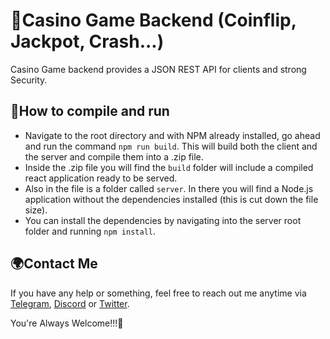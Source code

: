 # 🎡Casino Game Backend (Coinflip, Jackpot, Crash...)

Casino Game backend provides a JSON REST API for clients and strong Security.

## 🚀How to compile and run

- Navigate to the root directory and with NPM already installed, go ahead and run the command `npm run build`. This will build both the client and the server and compile them into a .zip file.
- Inside the .zip file you will find the `build` folder will include a compiled react application ready to be served.
- Also in the file is a folder called `server`. In there you will find a Node.js application without the dependencies installed (this is cut down the file size).
- You can install the dependencies by navigating into the server root folder and running `npm install`.

## 🌍Contact Me

If you have any help or something, feel free to reach out me anytime via [Telegram](https://t.me/devbeast5775), [Discord](https://discordapp.com/users/345950945517109248) or [Twitter](https://x.com/lucky_whistle). <br>

You're Always Welcome!!!🎊